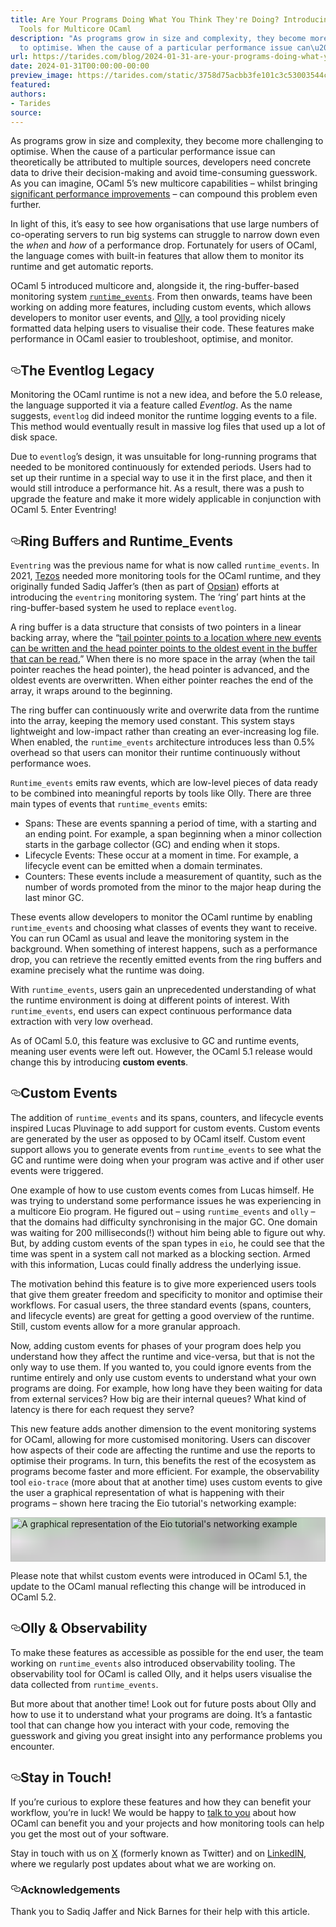 ```yaml
---
title: Are Your Programs Doing What You Think They're Doing? Introducing Monitoring
  Tools for Multicore OCaml
description: "As programs grow in size and complexity, they become more challenging
  to optimise. When the cause of a particular performance issue can\u2026"
url: https://tarides.com/blog/2024-01-31-are-your-programs-doing-what-you-think-they-re-doing-introducing-monitoring-tools-for-multicore-ocaml
date: 2024-01-31T00:00:00-00:00
preview_image: https://tarides.com/static/3758d75acbb3fe101c3c53003544c91b/684c6/monitoring_desk.jpg
featured:
authors:
- Tarides
source:
---
```


<p>As programs grow in size and complexity, they become more challenging to optimise. When the cause of a particular performance issue can theoretically be attributed to multiple sources, developers need concrete data to drive their decision-making and avoid time-consuming guesswork. As you can imagine, OCaml 5&rsquo;s new multicore capabilities &ndash; whilst bringing <a href="https://tarides.com/blog/2023-07-07-making-ocaml-5-succeed-for-developers-and-organisations/">significant performance improvements</a> &ndash; can compound this problem even further.</p>
<p>In light of this, it&rsquo;s easy to see how organisations that use large numbers of co-operating servers to run big systems can struggle to narrow down even the <em>when</em> and <em>how</em> of a performance drop. Fortunately for users of OCaml, the language comes with built-in features that allow them to monitor its runtime and get automatic reports.</p>
<p>OCaml 5 introduced multicore and, alongside it, the ring-buffer-based monitoring system <a href="https://v2.ocaml.org/releases/5.0/api/Runtime_events.html"><code>runtime_events</code></a>. From then onwards, teams have been working on adding more features, including custom events, which allows developers to monitor user events, and <a href="https://github.com/tarides/runtime_events_tools">Olly</a>, a tool providing nicely formatted data helping users to visualise their code. These features make performance in OCaml easier to troubleshoot, optimise, and monitor.</p>
<h2 style="position:relative;"><a href="https://tarides.com/feed.xml#the-eventlog-legacy" aria-label="the eventlog legacy permalink" class="anchor before"><svg aria-hidden="true" focusable="false" height="16" version="1.1" viewbox="0 0 16 16" width="16"><path fill-rule="evenodd" d="M4 9h1v1H4c-1.5 0-3-1.69-3-3.5S2.55 3 4 3h4c1.45 0 3 1.69 3 3.5 0 1.41-.91 2.72-2 3.25V8.59c.58-.45 1-1.27 1-2.09C10 5.22 8.98 4 8 4H4c-.98 0-2 1.22-2 2.5S3 9 4 9zm9-3h-1v1h1c1 0 2 1.22 2 2.5S13.98 12 13 12H9c-.98 0-2-1.22-2-2.5 0-.83.42-1.64 1-2.09V6.25c-1.09.53-2 1.84-2 3.25C6 11.31 7.55 13 9 13h4c1.45 0 3-1.69 3-3.5S14.5 6 13 6z"></path></svg></a>The Eventlog Legacy</h2>
<p>Monitoring the OCaml runtime is not a new idea, and before the 5.0 release, the language supported it via a feature called <em>Eventlog</em>. As the name suggests, <code>eventlog</code> did indeed monitor the runtime logging events to a file. This method would eventually result in massive log files that used up a lot of disk space.</p>
<p>Due to <code>eventlog</code>&rsquo;s design, it was unsuitable for long-running programs that needed to be monitored continuously for extended periods. Users had to set up their runtime in a special way to use it in the first place, and then it would still introduce a performance hit. As a result, there was a push to upgrade the feature and make it more widely applicable in conjunction with OCaml 5. Enter Eventring!</p>
<h2 style="position:relative;"><a href="https://tarides.com/feed.xml#ring-buffers-and-runtime_events" aria-label="ring buffers and runtime_events permalink" class="anchor before"><svg aria-hidden="true" focusable="false" height="16" version="1.1" viewbox="0 0 16 16" width="16"><path fill-rule="evenodd" d="M4 9h1v1H4c-1.5 0-3-1.69-3-3.5S2.55 3 4 3h4c1.45 0 3 1.69 3 3.5 0 1.41-.91 2.72-2 3.25V8.59c.58-.45 1-1.27 1-2.09C10 5.22 8.98 4 8 4H4c-.98 0-2 1.22-2 2.5S3 9 4 9zm9-3h-1v1h1c1 0 2 1.22 2 2.5S13.98 12 13 12H9c-.98 0-2-1.22-2-2.5 0-.83.42-1.64 1-2.09V6.25c-1.09.53-2 1.84-2 3.25C6 11.31 7.55 13 9 13h4c1.45 0 3-1.69 3-3.5S14.5 6 13 6z"></path></svg></a>Ring Buffers and Runtime_Events</h2>
<p><code>Eventring</code> was the previous name for what is now called <code>runtime_events</code>. In 2021, <a href="https://tezos.com/">Tezos</a> needed more monitoring tools for the OCaml runtime, and they originally funded Sadiq Jaffer&rsquo;s (then as part of <a href="https://www.opsian.com/blog/">Opsian</a>) efforts at introducing the <code>eventring</code> monitoring system. The &lsquo;ring&rsquo; part hints at the ring-buffer-based system he used to replace <code>eventlog</code>.</p>
<p>A ring buffer is a data structure that consists of two pointers in a linear backing array, where the &ldquo;<a href="https://v2.ocaml.org/manual/runtime-tracing.html">tail pointer points to a location where new events can be written and the head pointer points to the oldest event in the buffer that can be read.</a>&rdquo; When there is no more space in the array (when the tail pointer reaches the head pointer), the head pointer is advanced, and the oldest events are overwritten. When either pointer reaches the end of the array, it wraps around to the beginning.</p>
<p>The ring buffer can continuously write and overwrite data from the runtime into the array, keeping the memory used constant. This system stays lightweight and low-impact rather than creating an ever-increasing log file. When enabled, the <code>runtime_events</code> architecture introduces less than 0.5% overhead so that users can monitor their runtime continuously without performance woes.</p>
<p><code>Runtime_events</code> emits raw events, which are low-level pieces of data ready to be combined into meaningful reports by tools like Olly. There are three main types of events that <code>runtime_events</code> emits:</p>
<ul>
<li>Spans: These are events spanning a period of time, with a starting and an ending point. For example, a span beginning when a minor collection starts in the garbage collector (GC) and ending when it stops.</li>
<li>Lifecycle Events: These occur at a moment in time. For example, a lifecycle event can be emitted when a domain terminates.</li>
<li>Counters: These events include a measurement of quantity, such as the number of words promoted from the minor to the major heap during the last minor GC.</li>
</ul>
<p>These events allow developers to monitor the OCaml runtime by enabling <code>runtime_events</code> and choosing what classes of events they want to receive. You can run OCaml as usual and leave the monitoring system in the background. When something of interest happens, such as a performance drop, you can retrieve the recently emitted events from the ring buffers and examine precisely what the runtime was doing.</p>
<p>With <code>runtime_events</code>, users gain an unprecedented understanding of what the runtime environment is doing at different points of interest. With <code>runtime_events</code>, end users can expect continuous performance data extraction with very low overhead.</p>
<p>As of OCaml 5.0, this feature was exclusive to GC and runtime events, meaning user events were left out. However, the OCaml 5.1 release would change this by introducing <strong>custom events</strong>.</p>
<h2 style="position:relative;"><a href="https://tarides.com/feed.xml#custom-events" aria-label="custom events permalink" class="anchor before"><svg aria-hidden="true" focusable="false" height="16" version="1.1" viewbox="0 0 16 16" width="16"><path fill-rule="evenodd" d="M4 9h1v1H4c-1.5 0-3-1.69-3-3.5S2.55 3 4 3h4c1.45 0 3 1.69 3 3.5 0 1.41-.91 2.72-2 3.25V8.59c.58-.45 1-1.27 1-2.09C10 5.22 8.98 4 8 4H4c-.98 0-2 1.22-2 2.5S3 9 4 9zm9-3h-1v1h1c1 0 2 1.22 2 2.5S13.98 12 13 12H9c-.98 0-2-1.22-2-2.5 0-.83.42-1.64 1-2.09V6.25c-1.09.53-2 1.84-2 3.25C6 11.31 7.55 13 9 13h4c1.45 0 3-1.69 3-3.5S14.5 6 13 6z"></path></svg></a>Custom Events</h2>
<p>The addition of <code>runtime_events</code> and its spans, counters, and lifecycle events inspired Lucas Pluvinage to add support for custom events. Custom events are generated by the user as opposed to by OCaml itself. Custom event support allows you to generate events from <code>runtime_events</code> to see what the GC and runtime were doing when your program was active and if other user events were triggered.</p>
<p>One example of how to use custom events comes from Lucas himself. He was trying to understand some performance issues he was experiencing in a multicore Eio program. He figured out &ndash; using <code>runtime_events</code> and <code>olly</code> &ndash; that the domains had difficulty synchronising in the major GC. One domain was waiting for 200 milliseconds(!) without him being able to figure out why. But, by adding custom events of the span types in <code>eio</code>, he could see that the time was spent in a system call not marked as a blocking section. Armed with this information, Lucas could finally address the underlying issue.</p>
<p>The motivation behind this feature is to give more experienced users tools that give them greater freedom and specificity to monitor and optimise their workflows. For casual users, the three standard events (spans, counters, and lifecycle events) are great for getting a good overview of the runtime. Still, custom events allow for a more granular approach.</p>
<p>Now, adding custom events for phases of your program does help you understand how they affect the runtime and vice-versa, but that is not the only way to use them. If you wanted to, you could ignore events from the runtime entirely and only use custom events to understand what your own programs are doing. For example, how long have they been waiting for data from external services? How big are their internal queues? What kind of latency is there for each request they serve?</p>
<p>This new feature adds another dimension to the event monitoring systems for OCaml, allowing for more customised monitoring. Users can discover how aspects of their code are affecting the runtime and use the reports to optimise their programs. In turn, this benefits the rest of the ecosystem as programs become faster and more efficient. For example, the observability tool <code>eio-trace</code> (more about that at another time) uses custom events to give the user a graphical representation of what is happening with their programs &ndash; shown here tracing the Eio tutorial's networking example:</p>
<p><span class="gatsby-resp-image-wrapper" style="position: relative; display: block; margin-left: auto; margin-right: auto; max-width: 680px; ">
      <a href="https://tarides.com/static/db38025f9929ceb50a28e29dbfd89e7b/dec58/eio_trace.png" class="gatsby-resp-image-link" style="display: block" target="_blank" rel="noopener">
    <span class="gatsby-resp-image-background-image" style="padding-bottom: 14.117647058823529%; position: relative; bottom: 0; left: 0; background-image: url('data:image/png;base64,iVBORw0KGgoAAAANSUhEUgAAABQAAAADCAYAAACTWi8uAAAACXBIWXMAAAsTAAALEwEAmpwYAAAAqElEQVR42k2JvY4CIQAG9/1fRExIWMhdhwkQViH8rXpbXGNj41uM0bvC4st8mZnSLRF+AvZsOVwPuOCw1uKcI4SA9x4fPHOYUUZhjEFKiVIKMxvEt0AfNf7qcckxPe4Ptt+NnDItN0op1Frf/Pyvrp1GfknETiBmwV7vsc5SToV8yly2C1OphVYbvXf66H/83L8bY5B6Ih4jS1xY0kJMkTbau7XWWNeVJ/YRxdNe/56YAAAAAElFTkSuQmCC'); background-size: cover; display: block;"></span>
  <img src="https://tarides.com/static/db38025f9929ceb50a28e29dbfd89e7b/c5bb3/eio_trace.png" class="gatsby-resp-image-image" alt="A graphical representation of the Eio tutorial's networking example" title="" srcset="/static/db38025f9929ceb50a28e29dbfd89e7b/04472/eio_trace.png 170w,
/static/db38025f9929ceb50a28e29dbfd89e7b/9f933/eio_trace.png 340w,
/static/db38025f9929ceb50a28e29dbfd89e7b/c5bb3/eio_trace.png 680w,
/static/db38025f9929ceb50a28e29dbfd89e7b/b12f7/eio_trace.png 1020w,
/static/db38025f9929ceb50a28e29dbfd89e7b/b5a09/eio_trace.png 1360w,
/static/db38025f9929ceb50a28e29dbfd89e7b/dec58/eio_trace.png 2133w" sizes="(max-width: 680px) 100vw, 680px" style="width:100%;height:100%;margin:0;vertical-align:middle;position:absolute;top:0;left:0;" loading="lazy" decoding="async"/>
  </a>
    </span></p>
<p>Please note that whilst custom events were introduced in OCaml 5.1, the update to the OCaml manual reflecting this change will be introduced in OCaml 5.2.</p>
<h2 style="position:relative;"><a href="https://tarides.com/feed.xml#olly--observability" aria-label="olly  observability permalink" class="anchor before"><svg aria-hidden="true" focusable="false" height="16" version="1.1" viewbox="0 0 16 16" width="16"><path fill-rule="evenodd" d="M4 9h1v1H4c-1.5 0-3-1.69-3-3.5S2.55 3 4 3h4c1.45 0 3 1.69 3 3.5 0 1.41-.91 2.72-2 3.25V8.59c.58-.45 1-1.27 1-2.09C10 5.22 8.98 4 8 4H4c-.98 0-2 1.22-2 2.5S3 9 4 9zm9-3h-1v1h1c1 0 2 1.22 2 2.5S13.98 12 13 12H9c-.98 0-2-1.22-2-2.5 0-.83.42-1.64 1-2.09V6.25c-1.09.53-2 1.84-2 3.25C6 11.31 7.55 13 9 13h4c1.45 0 3-1.69 3-3.5S14.5 6 13 6z"></path></svg></a>Olly &amp; Observability</h2>
<p>To make these features as accessible as possible for the end user, the team working on <code>runtime_events</code> also introduced observability tooling. The observability tool for OCaml is called Olly, and it helps users visualise the data collected from <code>runtime_events</code>.</p>
<p>But more about that another time! Look out for future posts about Olly and how to use it to understand what your programs are doing. It&rsquo;s a fantastic tool that can change how you interact with your code, removing the guesswork and giving you great insight into any performance problems you encounter.</p>
<h2 style="position:relative;"><a href="https://tarides.com/feed.xml#stay-in-touch" aria-label="stay in touch permalink" class="anchor before"><svg aria-hidden="true" focusable="false" height="16" version="1.1" viewbox="0 0 16 16" width="16"><path fill-rule="evenodd" d="M4 9h1v1H4c-1.5 0-3-1.69-3-3.5S2.55 3 4 3h4c1.45 0 3 1.69 3 3.5 0 1.41-.91 2.72-2 3.25V8.59c.58-.45 1-1.27 1-2.09C10 5.22 8.98 4 8 4H4c-.98 0-2 1.22-2 2.5S3 9 4 9zm9-3h-1v1h1c1 0 2 1.22 2 2.5S13.98 12 13 12H9c-.98 0-2-1.22-2-2.5 0-.83.42-1.64 1-2.09V6.25c-1.09.53-2 1.84-2 3.25C6 11.31 7.55 13 9 13h4c1.45 0 3-1.69 3-3.5S14.5 6 13 6z"></path></svg></a>Stay in Touch!</h2>
<p>If you&rsquo;re curious to explore these features and how they can benefit your workflow, you&rsquo;re in luck! We would be happy to <a href="https://tarides.com/contact/">talk to you</a> about how OCaml can benefit you and your projects and how monitoring tools can help you get the most out of your software.</p>
<p>Stay in touch with us on <a href="https://twitter.com/tarides_">X</a> (formerly known as Twitter) and on <a href="https://www.linkedin.com/company/tarides">LinkedIN</a>, where we regularly post updates about what we are working on.</p>
<h3 style="position:relative;"><a href="https://tarides.com/feed.xml#acknowledgements" aria-label="acknowledgements permalink" class="anchor before"><svg aria-hidden="true" focusable="false" height="16" version="1.1" viewbox="0 0 16 16" width="16"><path fill-rule="evenodd" d="M4 9h1v1H4c-1.5 0-3-1.69-3-3.5S2.55 3 4 3h4c1.45 0 3 1.69 3 3.5 0 1.41-.91 2.72-2 3.25V8.59c.58-.45 1-1.27 1-2.09C10 5.22 8.98 4 8 4H4c-.98 0-2 1.22-2 2.5S3 9 4 9zm9-3h-1v1h1c1 0 2 1.22 2 2.5S13.98 12 13 12H9c-.98 0-2-1.22-2-2.5 0-.83.42-1.64 1-2.09V6.25c-1.09.53-2 1.84-2 3.25C6 11.31 7.55 13 9 13h4c1.45 0 3-1.69 3-3.5S14.5 6 13 6z"></path></svg></a>Acknowledgements</h3>
<p>Thank you to Sadiq Jaffer and Nick Barnes for their help with this article.</p>
